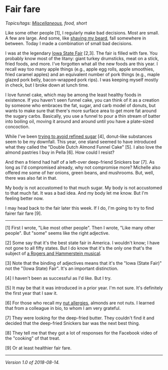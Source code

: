 Fair fare
=========

*Topics/tags: [Miscellaneous](index-misc), food, short*

Like some other people [1], I regularly make bad decisions.  Most are small.
A few are large.  And some, like [shaving my beard](beard-decisions), fall
somewhere in between.  Today I made a combination of small bad decisions.

I was at the legendary [Iowa State Fair](https://www.iowastatefair.org/)
[2,3].  The fair is filled with fare.  You probably know most of the
litany: giant turkey drumsticks, meat on a stick, fried foods, and more.
I've forgotten what all the new foods are this year.  I recall way too
many apple things (e.g., apple egg rolls, apple smoothies, fried caramel
apples) and an equivalent number of pork things (e.g., maple glazed pork
belly, bacon-wrapped pork rips).  I was keeping myself mostly in check,
but I broke down at lunch time.

I love funnel cake, which may be among the least healthy foods in
existence.  If you haven't seen funnel cake, you can think of it as
a creation by someone who embraces the fat, sugar, and carb model of
donuts, but wants to make sure that there's more surface area to get
more fat around the sugary carbs.  Basically, you use a funnel to pour
a thin stream of batter into boiling oil, moving it around and around
until you have a plate-sized concoction.

While I've been [trying to avoid refined sugar](processed-sugar) [4],
donut-like substances seem to be my downfall.  This year, one stand
seemed to have introduced what they called the "Double Dutch Almond
Funnel Cake" [5].  I also love the almond pastries I buy in Pella [6].
How could I resist?

And then a friend had half of a left-over deep-friend Snickers bar
[7].  As long as I'd compromised already, why not compromise more?
Michelle also offered me some of her onions, green beans, and mushrooms.
But, well, there was also fat in that.

My body is not accustomed to that much sugar.  My body is not accustomed
to that much fat.  It was a bad idea.  And my body let me know.  But I'm
feeling better now.

I may head back to the fair later this week.  If I do, I'm going to try
to find fairer fair fare [9].

---

[1] First I wrote, "Like most other people".  Then I wrote, "Like many other
people".  But "some" seems like the right adjective.

[2] Some say that it's the best state fair in America.  I wouldn't
know; I have not gone to all fifty states.  But I do know that
it's the only one that's the subject of [a Rogers and Hammerstein
musical](https://en.wikipedia.org/wiki/State_Fair_(musical)).

[3] Note that the binding of adjectives means that it's the "Iowa (State Fair)"
not the "(Iowa State) Fair".  It's an important distinction.

[4] I haven't been as successful as I'd like.  But I try.

[5] It may be that it was introduced in a prior year.  I'm not sure.  It's
definitely the first year that I saw it.

[6] For those who recall my [nut allergies](nut-allergies), almonds are not
nuts.  I learned that from a colleague in bio, to whom I am very grateful.

[7] They were looking for the deep-fried butter.  They couldn't find it
and decided that the deep-fried Snickers bar was the next best thing.

[8] They tell me that they got a lot of responses for the Facebook video
of the "cooking" of that treat.

[9] Or at least healthier fair fare.

---

*Version 1.0 of 2018-08-14.*
